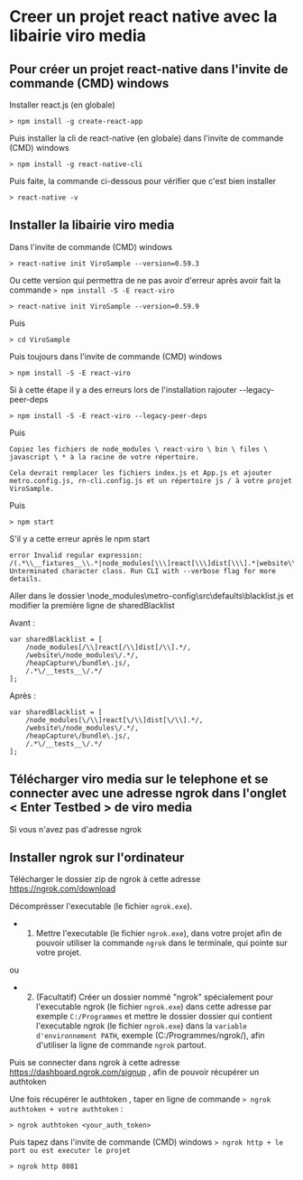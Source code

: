 # Creer un projet react native avec la libairie viro media

## Pour créer un projet react-native dans l'invite de commande (CMD) windows

Installer react.js (en globale)

    > npm install -g create-react-app

Puis installer la cli de react-native (en globale) dans l'invite de commande (CMD) windows

    > npm install -g react-native-cli

Puis faite, la commande ci-dessous pour vérifier que c'est bien installer 

    > react-native -v


## Installer la libairie viro media 

Dans l'invite de commande (CMD) windows

    > react-native init ViroSample --version=0.59.3

Ou cette version qui permettra de ne pas avoir d'erreur après avoir fait la commande `> npm install -S -E react-viro`

    > react-native init ViroSample --version=0.59.9

Puis 

    > cd ViroSample

Puis toujours dans l'invite de commande (CMD) windows

    > npm install -S -E react-viro

Si à cette étape il y a des erreurs lors de l'installation rajouter --legacy-peer-deps

    > npm install -S -E react-viro --legacy-peer-deps


Puis 


    Copiez les fichiers de node_modules \ react-viro \ bin \ files \ javascript \ * à la racine de votre répertoire.

    Cela devrait remplacer les fichiers index.js et App.js et ajouter metro.config.js, rn-cli.config.js et un répertoire js / à votre projet ViroSample.

Puis

    > npm start

S'il y a cette erreur après le npm start

    error Invalid regular expression: /(.*\\__fixtures__\\.*|node_modules[\\\]react[\\\]dist[\\\].*|website\\node_modules\\.*|heapCapture\\bundle\.js|.*\\__tests__\\.*)$/: Unterminated character class. Run CLI with --verbose flag for more details.

Aller dans le dossier \node_modules\metro-config\src\defaults\blacklist.js et modifier la première ligne de sharedBlacklist

Avant :

    var sharedBlacklist = [
        /node_modules[/\\]react[/\\]dist[/\\].*/,
        /website\/node_modules\/.*/,
        /heapCapture\/bundle\.js/,
        /.*\/__tests__\/.*/
    ];

Après :

    var sharedBlacklist = [
        /node_modules[\/\\]react[\/\\]dist[\/\\].*/,
        /website\/node_modules\/.*/,
        /heapCapture\/bundle\.js/,
        /.*\/__tests__\/.*/
    ];



## Télécharger viro media sur le telephone et se connecter avec une adresse ngrok dans l'onglet < Enter Testbed > de viro media

Si vous n'avez pas d'adresse ngrok

## Installer ngrok sur l'ordinateur

Télécharger le dossier zip de ngrok à cette adresse https://ngrok.com/download 

Décomprésser l'executable (le fichier `ngrok.exe`). 

- 1) Mettre l'executable (le fichier `ngrok.exe`), dans votre projet afin de pouvoir utiliser la commande `ngrok` dans le terminale, qui pointe sur votre projet.

ou

- 2) (Facultatif) Créer un dossier nommé "ngrok" spécialement pour l'executable ngrok (le fichier `ngrok.exe`) dans cette adresse par exemple `C:/Programmes` et mettre le dossier dossier qui contient l'executable ngrok (le fichier `ngrok.exe`) dans la `variable d'environnement PATH`, exemple (C:/Programmes/ngrok/), afin d'utiliser la ligne de commande `ngrok` partout. 

Puis se connecter dans ngrok à cette adresse https://dashboard.ngrok.com/signup , afin de pouvoir récupérer un authtoken

Une fois récupérer le authtoken , taper en ligne de commande `> ngrok authtoken + votre authtoken` :

    > ngrok authtoken <your_auth_token>

Puis tapez dans l'invite de commande (CMD) windows `> ngrok http + le port ou est executer le projet` 

    > ngrok http 8081